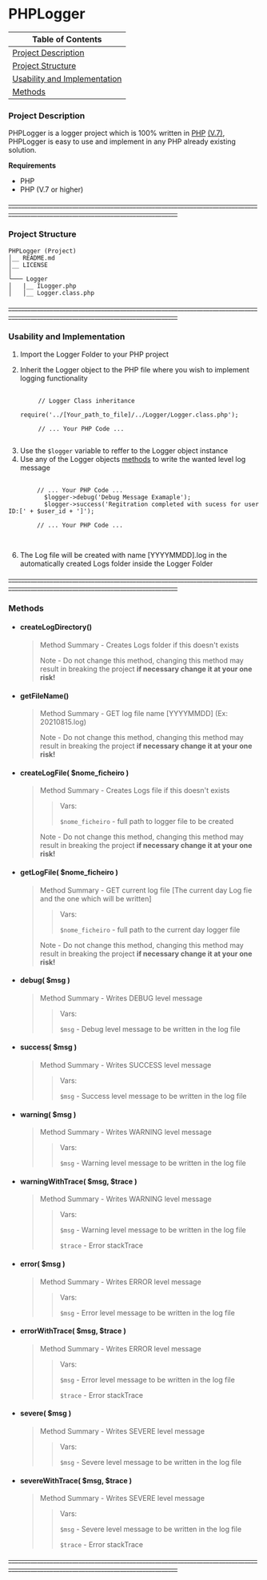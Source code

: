 # PHPLogger


| **Table of Contents**                                         |
|---------------------------------------------------------------|
| [Project Description](#Project-Description)                   |
| [Project Structure](#Project-Structure)                       |
| [Usability and Implementation](#Usability-and-Implementation) |
| [Methods](#Methods)                                           |



### Project Description

PHPLogger is a logger project which is 100% written in [PHP](https://www.php.net/) [(V.7)](https://www.php.net/manual/en/), PHPLogger is easy to use and implement in any PHP already existing solution.

**Requirements**
- PHP
- PHP (V.7 or higher)

~~___________________________________________________________________________________________________________________________________~~

### Project Structure
```
PHPLogger (Project)
│__ README.md
│__ LICENSE    
│
└─── Logger
│   |__ ILogger.php
│   │__ Logger.class.php
```
~~___________________________________________________________________________________________________________________________________~~

### Usability and Implementation

1. Import the Logger Folder to your PHP project
2. Inherit the Logger object to the PHP file where you wish to implement logging functionality 

   <pre>
    <code class="php">
        // Logger Class inheritance
          require('../[Your_path_to_file]/../Logger/Logger.class.php'); 
        
        // ... Your PHP Code ...
    </code>
  </pre>

3. Use the `$logger` variable to reffer to the Logger object instance
4. Use any of the Logger objects [methods](#Methods) to write the wanted level log message

<pre>
    <code class="php">
        // ... Your PHP Code ...
          $logger->debug('Debug Message Examaple');
          $logger->success('Regitration completed with sucess for user ID:[' + $user_id + ']');
        
        // ... Your PHP Code ...
    </code>
  </pre>
  
6. The Log file will be created with name [YYYYMMDD].log in the automatically created Logs folder inside the Logger Folder


~~___________________________________________________________________________________________________________________________________~~

### Methods

 - #### createLogDirectory()
    > Method Summary - Creates Logs folder if this doesn't exists
    > 
    > Note - Do not change this method, changing this method may result in breaking the project **if necessary change it at your one risk!**
  
 - #### getFileName()
    > Method Summary - GET log file name [YYYYMMDD] (Ex: 20210815.log)
    > 
    > Note - Do not change this method, changing this method may result in breaking the project **if necessary change it at your one risk!**

 - #### createLogFile( $nome_ficheiro )
    > Method Summary - Creates Logs file if this doesn't exists
    >> Vars:
    >> 
    >> `$nome_ficheiro` - full path to logger file to be created
    >> 
    > Note - Do not change this method, changing this method may result in breaking the project **if necessary change it at your one risk!**

 - #### getLogFile( $nome_ficheiro )
    > Method Summary - GET current log file [The current day Log fie and the one which will be written]
    >> Vars:
    >> 
    >> `$nome_ficheiro` - full path to the current day logger file
    >> 
    > Note - Do not change this method, changing this method may result in breaking the project **if necessary change it at your one risk!**

 - #### debug( $msg )
    > Method Summary - Writes DEBUG level message
    >> Vars:
    >> 
    >> `$msg` - Debug level message to be written in the log file

- #### success( $msg )
    > Method Summary - Writes SUCCESS level message
    >> Vars:
    >> 
    >> `$msg` - Success level message to be written in the log file


- #### warning( $msg )
    > Method Summary - Writes WARNING level message
    >> Vars:
    >> 
    >> `$msg` - Warning level message to be written in the log file

- #### warningWithTrace( $msg, $trace )
    > Method Summary - Writes WARNING level message
    >> Vars:
    >> 
    >> `$msg` - Warning level message to be written in the log file
    >> 
    >> `$trace` - Error stackTrace


- #### error( $msg )
    > Method Summary - Writes ERROR level message
    >> Vars:
    >> 
    >> `$msg` - Error level message to be written in the log file

- #### errorWithTrace( $msg, $trace )
    > Method Summary - Writes ERROR level message
    >> Vars:
    >> 
    >> `$msg` - Error level message to be written in the log file
    >> 
    >> `$trace` - Error stackTrace


- #### severe( $msg )
    > Method Summary - Writes SEVERE level message
    >> Vars:
    >> 
    >> `$msg` - Severe level message to be written in the log file

- #### severeWithTrace( $msg, $trace )
    > Method Summary - Writes SEVERE level message
    >> Vars:
    >> 
    >> `$msg` - Severe level message to be written in the log file
    >> 
    >> `$trace` - Error stackTrace

~~___________________________________________________________________________________________________________________________________~~

